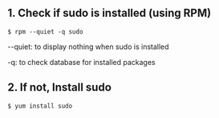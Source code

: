 ## 1. Check if sudo is installed (using RPM)
    $ rpm --quiet -q sudo

  --quiet: to display nothing when sudo is installed
  
  -q: to check database for installed packages

  
## 2. If not, Install sudo
    $ yum install sudo
